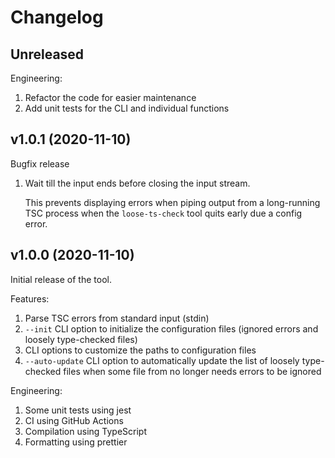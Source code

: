 # Changelog

## Unreleased

Engineering:

1. Refactor the code for easier maintenance
2. Add unit tests for the CLI and individual functions

## v1.0.1 (2020-11-10)

Bugfix release

1. Wait till the input ends before closing the input stream.

   This prevents displaying errors when piping output from a long-running TSC process when the
   `loose-ts-check` tool quits early due a config error.

## v1.0.0 (2020-11-10)

Initial release of the tool.

Features:

1. Parse TSC errors from standard input (stdin)
2. `--init` CLI option to initialize the configuration files (ignored errors and loosely type-checked
   files)
3. CLI options to customize the paths to configuration files
4. `--auto-update` CLI option to automatically update the list of loosely type-checked files when
   some file from no longer needs errors to be ignored

Engineering:

1. Some unit tests using jest
2. CI using GitHub Actions
3. Compilation using TypeScript
4. Formatting using prettier
